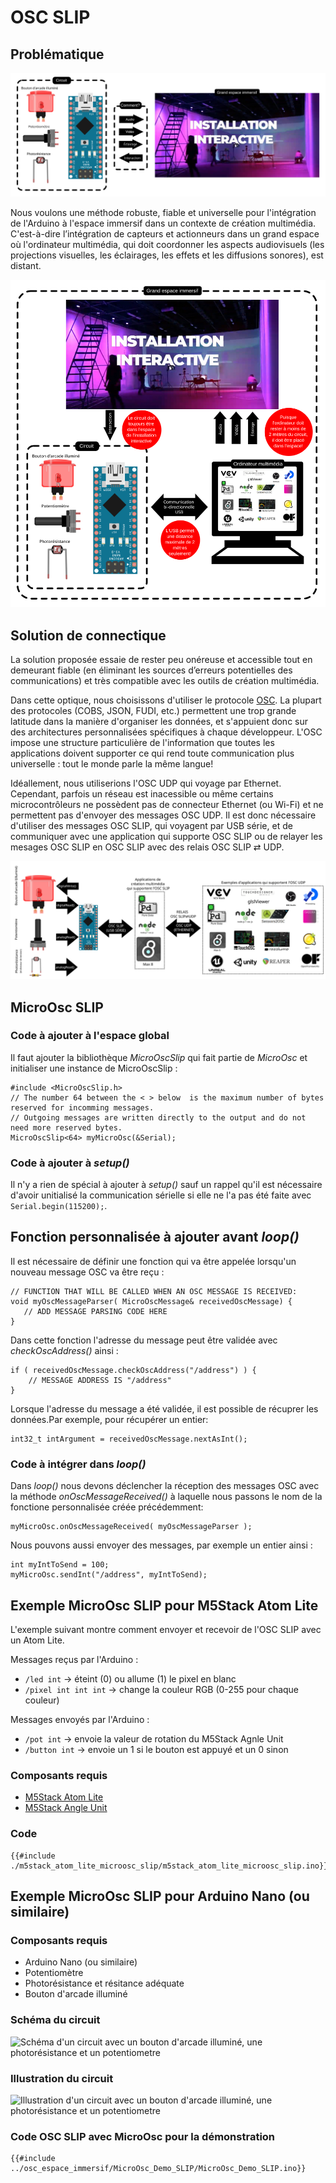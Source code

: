 # OSC SLIP

## Problématique

![Illustration de la problématique : comment relier l'Arduino à l'espace immersif?](./scenario_problematique.svg)

Nous voulons une méthode robuste, fiable et universelle pour l'intégration de l'Arduino à l'espace immersif dans un contexte de création multimédia. C'est-à-dire l’intégration de capteurs et actionneurs dans un grand espace où l'ordinateur multimédia, qui doit coordonner les aspects audiovisuels (les projections visuelles, les éclairages, les effets et les diffusions sonores), est distant.

![Illustration des problèmes techniques sur la connectique USB](./scenario_multimedia.svg)

## Solution de connectique

La solution proposée essaie de rester peu onéreuse et accessible tout en demeurant fiable (en éliminant les sources d’erreurs potentielles des communications) et très compatible avec les outils de création multimédia.

Dans cette optique, nous choisissons d'utiliser le protocole [OSC](../osc/osc.html). La plupart des protocoles (COBS, JSON, FUDI, etc.) permettent une trop grande latitude dans la manière d'organiser les données, et s'appuient donc sur des architectures personnalisées spécifiques à chaque développeur. L'OSC impose une structure particulière de l'information que toutes les applications doivent supporter ce qui rend toute communication plus universelle : tout le monde parle la même langue!

Idéallement, nous utiliserions l'OSC UDP qui voyage par Ethernet. Cependant, parfois un réseau est inacessible ou même certains microcontrôleurs ne possèdent pas de connecteur Ethernet (ou Wi-Fi) et ne permettent pas d'envoyer des messages OSC UDP. Il est donc nécessaire d'utiliser des messages OSC SLIP, qui voyagent par USB série, et de communiquer avec une application qui supporte OSC SLIP ou de relayer les mesages OSC SLIP en OSC SLIP avec des relais OSC SLIP ⇄ UDP.

![Schéma de connectique OSC SLIP et du relais OSC SLIP ⇄ UDP](./osc_slip_connectique.svg)

## MicroOsc SLIP

### Code à ajouter à l'espace global

Il faut ajouter la bibliothèque *MicroOscSlip* qui fait partie de *MicroOsc* et initialiser une instance de MicroOscSlip : 
```arduino
#include <MicroOscSlip.h>
// The number 64 between the < > below  is the maximum number of bytes reserved for incomming messages.
// Outgoing messages are written directly to the output and do not need more reserved bytes.
MicroOscSlip<64> myMicroOsc(&Serial);
```

### Code à ajouter à *setup()*

Il n'y a rien de spécial à ajouter à *setup()* sauf un rappel qu'il est nécessaire d'avoir unitialisé la communication sérielle si elle ne l'a pas été faite avec `Serial.begin(115200);`.


## Fonction personnalisée à ajouter avant *loop()*

Il est nécessaire de définir une fonction qui va être appelée lorsqu'un nouveau message OSC va être reçu :

```arduino
// FUNCTION THAT WILL BE CALLED WHEN AN OSC MESSAGE IS RECEIVED:
void myOscMessageParser( MicroOscMessage& receivedOscMessage) {
   // ADD MESSAGE PARSING CODE HERE
}
```

Dans cette fonction l'adresse du message peut être validée avec *checkOscAddress()* ainsi :
```arduino
if ( receivedOscMessage.checkOscAddress("/address") ) {
	// MESSAGE ADDRESS IS "/address"
}
```

Lorsque l'adresse du message a été validée, il est possible de récuprer les données.Par exemple, pour récupérer un entier:
```arduino
int32_t intArgument = receivedOscMessage.nextAsInt();
```



### Code à intégrer dans *loop()*


Dans *loop()* nous devons déclencher la réception des messages OSC avec la méthode *onOscMessageReceived()* à laquelle nous passons le nom de la fonctione personnalisée créée précédemment:

```arduino
myMicroOsc.onOscMessageReceived( myOscMessageParser );
```

Nous pouvons aussi envoyer des messages, par exemple un entier ainsi :
```arduino
int myIntToSend = 100;
myMicroOsc.sendInt("/address", myIntToSend);
```


## Exemple MicroOsc SLIP pour M5Stack Atom Lite

L'exemple suivant montre comment envoyer et recevoir de l'OSC SLIP avec un Atom Lite. 

Messages reçus par l'Arduino :
- `/led int` -> éteint (0) ou allume (1) le pixel en blanc
- `/pixel int int int` -> change la couleur RGB (0-255 pour chaque couleur)

Messages envoyés par l'Arduino :
- `/pot int` -> envoie la valeur de rotation du M5Stack Agnle Unit
- `/button int` -> envoie un 1 si le bouton est appuyé et un 0 sinon

### Composants requis

* [M5Stack Atom Lite](../m5stack/atom_lite.html)
* [M5Stack Angle Unit](../m5stack/unit_angle.html)

### Code

```arduino
{{#include ./m5stack_atom_lite_microosc_slip/m5stack_atom_lite_microosc_slip.ino}}
```

## Exemple MicroOsc SLIP pour Arduino Nano (ou similaire)

### Composants requis

* Arduino Nano (ou similaire)
* Potentiomètre
* Photorésistance et résitance adéquate
* Bouton d'arcade illuminé


### Schéma du circuit
![Schéma d'un circuit avec un bouton d'arcade illuminé, une photorésistance et un potentiometre](../osc_espace_immersif/osc_espace_immersif_schema.png)

### Illustration du circuit
![Illustration d'un circuit avec un bouton d'arcade illuminé, une photorésistance et un potentiometre](../osc_espace_immersif/osc_espace_immersif_illustration.png)

### Code OSC SLIP avec MicroOsc pour la démonstration

```arduino
{{#include ../osc_espace_immersif/MicroOsc_Demo_SLIP/MicroOsc_Demo_SLIP.ino}}
```